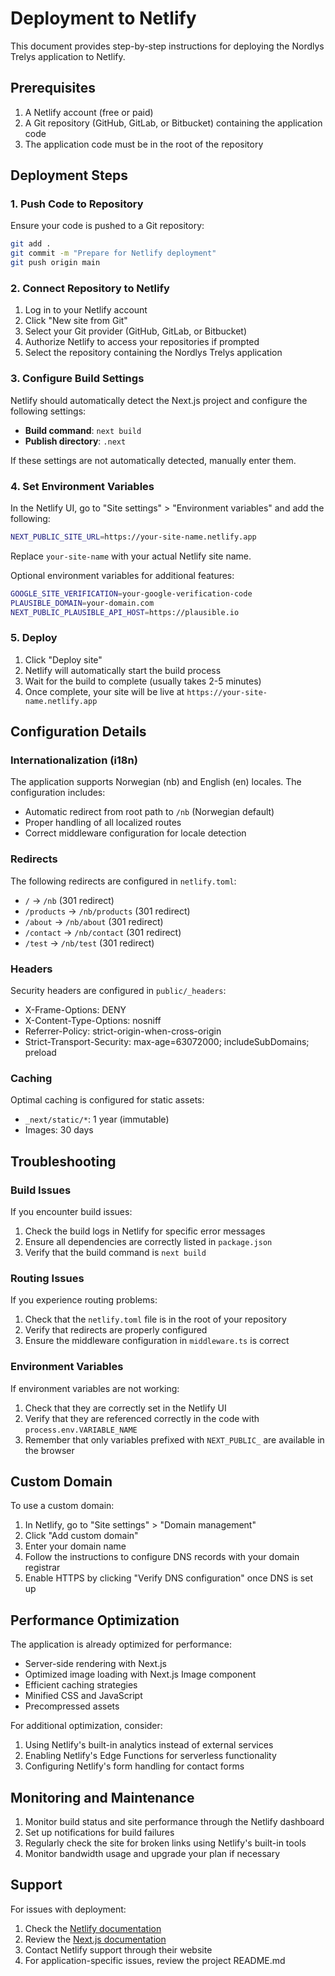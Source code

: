 # Deployment to Netlify

This document provides step-by-step instructions for deploying the Nordlys Trelys application to Netlify.

## Prerequisites

1. A Netlify account (free or paid)
2. A Git repository (GitHub, GitLab, or Bitbucket) containing the application code
3. The application code must be in the root of the repository

## Deployment Steps

### 1. Push Code to Repository

Ensure your code is pushed to a Git repository:

```bash
git add .
git commit -m "Prepare for Netlify deployment"
git push origin main
```

### 2. Connect Repository to Netlify

1. Log in to your Netlify account
2. Click "New site from Git"
3. Select your Git provider (GitHub, GitLab, or Bitbucket)
4. Authorize Netlify to access your repositories if prompted
5. Select the repository containing the Nordlys Trelys application

### 3. Configure Build Settings

Netlify should automatically detect the Next.js project and configure the following settings:

- **Build command**: `next build`
- **Publish directory**: `.next`

If these settings are not automatically detected, manually enter them.

### 4. Set Environment Variables

In the Netlify UI, go to "Site settings" > "Environment variables" and add the following:

```bash
NEXT_PUBLIC_SITE_URL=https://your-site-name.netlify.app
```

Replace `your-site-name` with your actual Netlify site name.

Optional environment variables for additional features:

```bash
GOOGLE_SITE_VERIFICATION=your-google-verification-code
PLAUSIBLE_DOMAIN=your-domain.com
NEXT_PUBLIC_PLAUSIBLE_API_HOST=https://plausible.io
```

### 5. Deploy

1. Click "Deploy site"
2. Netlify will automatically start the build process
3. Wait for the build to complete (usually takes 2-5 minutes)
4. Once complete, your site will be live at `https://your-site-name.netlify.app`

## Configuration Details

### Internationalization (i18n)

The application supports Norwegian (nb) and English (en) locales. The configuration includes:

- Automatic redirect from root path to `/nb` (Norwegian default)
- Proper handling of all localized routes
- Correct middleware configuration for locale detection

### Redirects

The following redirects are configured in `netlify.toml`:

- `/` → `/nb` (301 redirect)
- `/products` → `/nb/products` (301 redirect)
- `/about` → `/nb/about` (301 redirect)
- `/contact` → `/nb/contact` (301 redirect)
- `/test` → `/nb/test` (301 redirect)

### Headers

Security headers are configured in `public/_headers`:

- X-Frame-Options: DENY
- X-Content-Type-Options: nosniff
- Referrer-Policy: strict-origin-when-cross-origin
- Strict-Transport-Security: max-age=63072000; includeSubDomains; preload

### Caching

Optimal caching is configured for static assets:

- `_next/static/*`: 1 year (immutable)
- Images: 30 days

## Troubleshooting

### Build Issues

If you encounter build issues:

1. Check the build logs in Netlify for specific error messages
2. Ensure all dependencies are correctly listed in `package.json`
3. Verify that the build command is `next build`

### Routing Issues

If you experience routing problems:

1. Check that the `netlify.toml` file is in the root of your repository
2. Verify that redirects are properly configured
3. Ensure the middleware configuration in `middleware.ts` is correct

### Environment Variables

If environment variables are not working:

1. Check that they are correctly set in the Netlify UI
2. Verify that they are referenced correctly in the code with `process.env.VARIABLE_NAME`
3. Remember that only variables prefixed with `NEXT_PUBLIC_` are available in the browser

## Custom Domain

To use a custom domain:

1. In Netlify, go to "Site settings" > "Domain management"
2. Click "Add custom domain"
3. Enter your domain name
4. Follow the instructions to configure DNS records with your domain registrar
5. Enable HTTPS by clicking "Verify DNS configuration" once DNS is set up

## Performance Optimization

The application is already optimized for performance:

- Server-side rendering with Next.js
- Optimized image loading with Next.js Image component
- Efficient caching strategies
- Minified CSS and JavaScript
- Precompressed assets

For additional optimization, consider:

1. Using Netlify's built-in analytics instead of external services
2. Enabling Netlify's Edge Functions for serverless functionality
3. Configuring Netlify's form handling for contact forms

## Monitoring and Maintenance

1. Monitor build status and site performance through the Netlify dashboard
2. Set up notifications for build failures
3. Regularly check the site for broken links using Netlify's built-in tools
4. Monitor bandwidth usage and upgrade your plan if necessary

## Support

For issues with deployment:

1. Check the [Netlify documentation](https://docs.netlify.com/)
2. Review the [Next.js documentation](https://nextjs.org/docs)
3. Contact Netlify support through their website
4. For application-specific issues, review the project README.md
